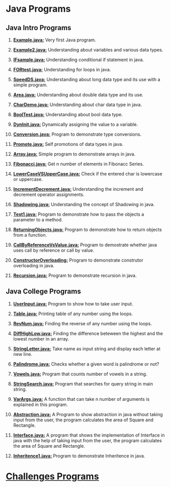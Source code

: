 # Java Programs 

##  Java Intro Programs
1. **[Example.java:](src/learning/Example.java)** Very first Java program.

2. **[Example2.java:](src/learning/Example2.java)** Understanding about variables and various data types.

3. **[IFsample.java:](src/learning/IFsample.java)** Understanding conditional if statement in java.

4. **[FORtest.java:](src/learning/FORtest.java)** Understanding for loops in java.

5. **[SpeedDS.java:](src/learning/SpeedDS.java)** Understanding about long data type and its use 
with a simple program.

6. **[Area.java:](src/learning/Area.java)** Understanding about double data type and its use.

7. **[CharDemo.java:](src/learning/CharDemo.java)** Understanding about char data type in java.

8. **[BoolTest.java:](src/learning/BoolTest.java)** Understanding about bool data type. 

9. **[DynInit.java:](src/learning/DynInit.java)** Dynamically assigning the value to a variable.

10. **[Conversion.java:](src/learning/Conversion.java)** Program to demonstrate type conversions.

11. **[Promote.java:](src/learning/Promote.java)** Self promotions of data types in java.

12. **[Array.java:](src/learning/Array.java)** Simple program to demonstrate arrays in java.

13. **[Fibonacci.java:](src/learning/Fibonacci.java)** Get n number of elements in Fibonacc Series.

14. **[LowerCaseVSUpperCase.java:](src/learning/LowerCaseVSUpperCase.java)** Check if the entered char is lowercase or uppercase.

15. **[IncrementDecrement.java:](src\learning\IncrementDecrement.java)** Understanding the increment and decrement operator assignments.

16. **[Shadowing.java:](src/learning/Shadowing.java)** Understanding the concept of Shadowing in java.

17. **[Test1.java:](src/learning/Test1.java)** Program to demonstrate how to pass the objects a parameter to a method.

18. **[ReturningObjects.java:](src/learning/ReturningObjects.java)** Program to demonstrate how to return objects from a function.

19. **[CallByReferenceVsValue.java:](src/learning/CallByReferencVsValue.java)** Program to demostrate whether java uses call by reference or call by value.

20. **[ConstructorOverloading:](src/learning/ConstructorOverloading.java)** Program to demonstrate construtor overloading in java.

21. **[Recursion.java:](src/learning/Recursion.java)** Program to demonstrate recursion in java.

## Java College Programs

1. **[UserInput.java:](src/college/UserInput.java)** Program to show how to take user input.

2. **[Table.java:](src/college/Table.java)** Printing table of any number using the loops.

3. **[RevNum.java:](src/college/RevNum.java)** Finding the reverse of any number using the loops.

4. **[DiffHighLow.java:](src/college/DiffHighLow.java)** Finding the difference beteween the highest and the lowest number in an array.

5. **[StringLetter.java:](src/college/StringLetter.java)** Take name as input string and display each letter at new line.

6. **[Palindrome.java:](src/college/PalindromeString.java)** Checks whether a given word is palindrome or not?

7. **[Vowels.java:](src/college/Vowels.java)** Program that counts number of vowels in a string.

8. **[StringSearch.java:](src/college/StringSearch.java)** Program that searches for query string in main string.

9. **[VarArgs.java:](src/college/VarArgs.java)** A function that can take n number of arguments is explained in this program.

10. **[Abstraction.java:](src/college/Abstraction.java)** A Program to show abstraction in java without taking input from the user, the program calculates the area of Square and Rectangle.

12. **[Interface.java:](src/college/Interface.java)** A program that shows the implementation of Interface in java with the help of taking input from the user, the program calculates the area of Square and Rectangle.

13. **[Inheritence1.java:](src/college/Inheritence1.java)** Program to demonstrate Inheritence in java.


# [Challenges Programs](src/challenges/README.md)

